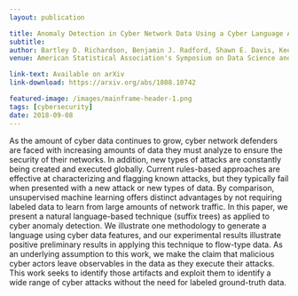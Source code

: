 ```yaml
---
layout: publication

title: Anomaly Detection in Cyber Network Data Using a Cyber Language Approach
subtitle: 
author: Bartley D. Richardson, Benjamin J. Radford, Shawn E. Davis, Keegan Hines, David Pekarek
venue: American Statistical Association's Symposium on Data Science and Statistics 2018

link-text: Available on arXiv
link-download: https://arxiv.org/abs/1808.10742

featured-image: /images/mainframe-header-1.png
tags: [cybersecurity]
date: 2018-09-08
---
```


As the amount of cyber data continues to grow, cyber network defenders are faced with increasing amounts of data they must analyze to ensure the security of their networks. In addition, new types of attacks are constantly being created and executed globally. Current rules-based approaches are effective at characterizing and flagging known attacks, but they typically fail when presented with a new attack or new types of data. By comparison, unsupervised machine learning offers distinct advantages by not requiring labeled data to learn from large amounts of network traffic. In this paper, we present a natural language-based technique (suffix trees) as applied to cyber anomaly detection. We illustrate one methodology to generate a language using cyber data features, and our experimental results illustrate positive preliminary results in applying this technique to flow-type data. As an underlying assumption to this work, we make the claim that malicious cyber actors leave observables in the data as they execute their attacks. This work seeks to identify those artifacts and exploit them to identify a wide range of cyber attacks without the need for labeled ground-truth data.